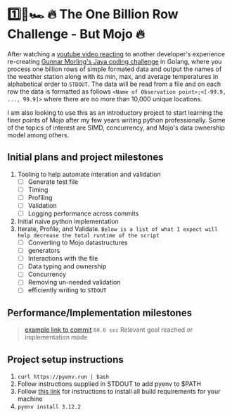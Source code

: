 # 1️⃣🐝🏎️ 🔥 The One Billion Row Challenge - But Mojo 🔥

After watching a [youtube video reacting](https://youtu.be/cYng524S-MA?si=tJ1I7QKifOiz-Kt8) to another developer's experience re-creating [Gunnar Morling's Java coding challenge](https://www.morling.dev/blog/1brc-results-are-in/) in Golang, where you process one billion rows of simple formated data and output the names of the weather station along with its min, max, and average temperatures in alphabetical order to `STDOUT`. The data will be read from a file and on each row the data is formatted as follows `<Name of Observation point>;<[-99.9, ..., 99.9]>` where there are no more than 10,000 unique locations.

I am also looking to use this as an introductory project to start learning the finer points of Mojo after my few years writing python professionally. Some of the topics of interest are SIMD, concurrency, and Mojo's data ownership model among others.

## Initial plans and project milestones

1. Tooling to help automate interation and validation
    - [ ] Generate test file
    - [ ] Timing
    - [ ] Profiling
    - [ ] Validation
    - [ ] Logging performance across commits
2. Initial naive python implementation
3. Iterate, Profile, and Validate. `Below is a list of what I expect will help decrease the total runtime of the script`
    - [ ] Converting to Mojo datastructures
    - [ ] generators
    - [ ] Interactions with the file
    - [ ] Data typing and ownership
    - [ ] Concurrency
    - [ ] Removing un-needed validation
    - [ ] efficiently writing to `STDOUT`

## Performance/Implementation milestones

> [example link to commit](https://google.com) `00.0 sec` Relevant goal reached or implementation made

## Project setup instructions

1. `curl https://pyenv.run | bash`
2. Follow instructions supplied in STDOUT to add pyenv to $PATH
3. Follow [this link](https://github.com/pyenv/pyenv/wiki#suggested-build-environment) for instructions to install all build requirements for your machine
4. `pyenv install 3.12.2`
